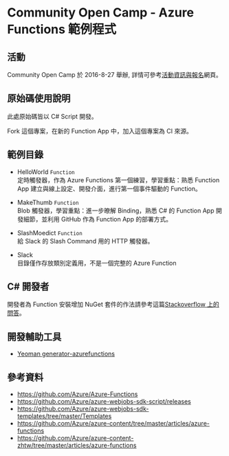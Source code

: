 # Community Open Camp - Azure Functions 範例程式

## 活動

Community Open Camp 於 2016-8-27 舉辦, 詳情可參考[活動資訊與報名](https://community-open-camp.azurewebsites.net/)網頁。

## 原始碼使用說明

此處原始碼皆以 C# Script 開發。

Fork 這個專案，在新的 Function App 中，加入這個專案為 CI 來源。

## 範例目錄

- HelloWorld `Function`  
  定時觸發器，作為 Azure Functions 第一個練習，學習重點：熟悉 Function App 建立與線上設定、開發介面，進行第一個事件驅動的 Function。

- MakeThumb `Function`  
  Blob 觸發器，學習重點：進一步暸解 Binding，熟悉 C# 的 Function App 開發細節，並利用 GitHub 作為 Function App 的部署方式。

- SlashMoedict `Function`  
  給 Slack 的 Slash Command 用的 HTTP 觸發器。

- Slack  
  目錄僅作存放類別定義用，不是一個完整的 Azure Function


## C# 開發者

開發者為 Function 安裝增加 NuGet 套件的作法請參考這篇[Stackoverflow 上的問答](http://stackoverflow.com/questions/36411536/how-can-i-use-nuget-packages-in-my-azure-functions)。

## 開發輔助工具

- [Yeoman generator-azurefunctions](https://github.com/ahmelsayed/generator-azurefunctions)

## 參考資料

- https://github.com/Azure/Azure-Functions
- https://github.com/Azure/azure-webjobs-sdk-script/releases
- https://github.com/Azure/azure-webjobs-sdk-templates/tree/master/Templates
- https://github.com/Azure/azure-content/tree/master/articles/azure-functions
- https://github.com/Azure/azure-content-zhtw/tree/master/articles/azure-functions
